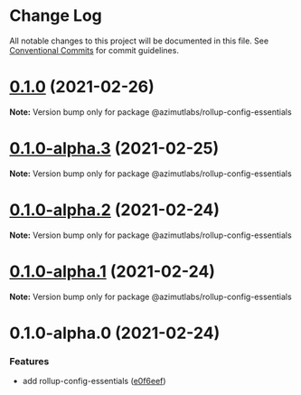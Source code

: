 # Change Log

All notable changes to this project will be documented in this file.
See [Conventional Commits](https://conventionalcommits.org) for commit guidelines.

# [0.1.0](https://github.com/azimutlabs/rollup/compare/@azimutlabs/rollup-config-essentials@0.1.0-alpha.3...@azimutlabs/rollup-config-essentials@0.1.0) (2021-02-26)

**Note:** Version bump only for package @azimutlabs/rollup-config-essentials





# [0.1.0-alpha.3](https://github.com/azimutlabs/rollup/compare/@azimutlabs/rollup-config-essentials@0.1.0-alpha.2...@azimutlabs/rollup-config-essentials@0.1.0-alpha.3) (2021-02-25)

**Note:** Version bump only for package @azimutlabs/rollup-config-essentials





# [0.1.0-alpha.2](https://github.com/azimutlabs/rollup/compare/@azimutlabs/rollup-config-essentials@0.1.0-alpha.1...@azimutlabs/rollup-config-essentials@0.1.0-alpha.2) (2021-02-24)

**Note:** Version bump only for package @azimutlabs/rollup-config-essentials





# [0.1.0-alpha.1](https://github.com/azimutlabs/rollup/compare/@azimutlabs/rollup-config-essentials@0.1.0-alpha.0...@azimutlabs/rollup-config-essentials@0.1.0-alpha.1) (2021-02-24)

**Note:** Version bump only for package @azimutlabs/rollup-config-essentials





# 0.1.0-alpha.0 (2021-02-24)


### Features

* add rollup-config-essentials ([e0f6eef](https://github.com/azimutlabs/rollup/commit/e0f6eeff133571627185a64411d92408b788976d))
